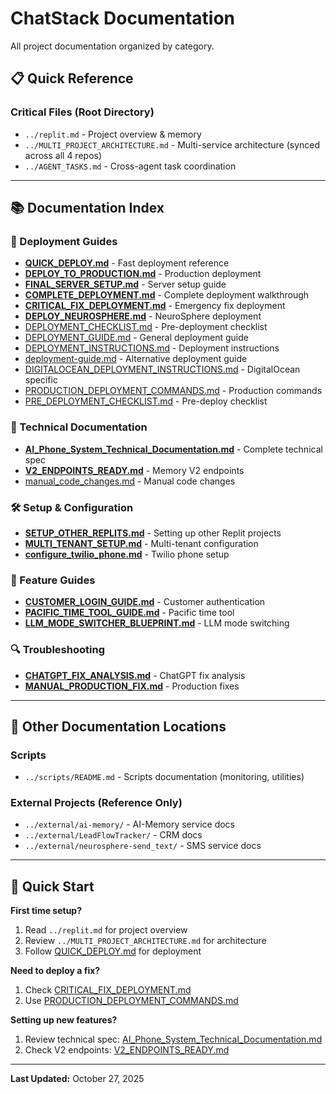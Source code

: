 # ChatStack Documentation

All project documentation organized by category.

## 📋 Quick Reference

### Critical Files (Root Directory)
- `../replit.md` - Project overview & memory
- `../MULTI_PROJECT_ARCHITECTURE.md` - Multi-service architecture (synced across all 4 repos)
- `../AGENT_TASKS.md` - Cross-agent task coordination

---

## 📚 Documentation Index

### 🚀 Deployment Guides
- **[QUICK_DEPLOY.md](QUICK_DEPLOY.md)** - Fast deployment reference
- **[DEPLOY_TO_PRODUCTION.md](DEPLOY_TO_PRODUCTION.md)** - Production deployment
- **[FINAL_SERVER_SETUP.md](FINAL_SERVER_SETUP.md)** - Server setup guide
- **[COMPLETE_DEPLOYMENT.md](COMPLETE_DEPLOYMENT.md)** - Complete deployment walkthrough
- **[CRITICAL_FIX_DEPLOYMENT.md](CRITICAL_FIX_DEPLOYMENT.md)** - Emergency fix deployment
- **[DEPLOY_NEUROSPHERE.md](DEPLOY_NEUROSPHERE.md)** - NeuroSphere deployment
- [DEPLOYMENT_CHECKLIST.md](DEPLOYMENT_CHECKLIST.md) - Pre-deployment checklist
- [DEPLOYMENT_GUIDE.md](DEPLOYMENT_GUIDE.md) - General deployment guide
- [DEPLOYMENT_INSTRUCTIONS.md](DEPLOYMENT_INSTRUCTIONS.md) - Deployment instructions
- [deployment-guide.md](deployment-guide.md) - Alternative deployment guide
- [DIGITALOCEAN_DEPLOYMENT_INSTRUCTIONS.md](DIGITALOCEAN_DEPLOYMENT_INSTRUCTIONS.md) - DigitalOcean specific
- [PRODUCTION_DEPLOYMENT_COMMANDS.md](PRODUCTION_DEPLOYMENT_COMMANDS.md) - Production commands
- [PRE_DEPLOYMENT_CHECKLIST.md](PRE_DEPLOYMENT_CHECKLIST.md) - Pre-deploy checklist

### 🔧 Technical Documentation
- **[AI_Phone_System_Technical_Documentation.md](AI_Phone_System_Technical_Documentation.md)** - Complete technical spec
- **[V2_ENDPOINTS_READY.md](V2_ENDPOINTS_READY.md)** - Memory V2 endpoints
- [manual_code_changes.md](manual_code_changes.md) - Manual code changes

### 🛠️ Setup & Configuration
- **[SETUP_OTHER_REPLITS.md](SETUP_OTHER_REPLITS.md)** - Setting up other Replit projects
- **[MULTI_TENANT_SETUP.md](MULTI_TENANT_SETUP.md)** - Multi-tenant configuration
- **[configure_twilio_phone.md](configure_twilio_phone.md)** - Twilio phone setup

### 📖 Feature Guides
- **[CUSTOMER_LOGIN_GUIDE.md](CUSTOMER_LOGIN_GUIDE.md)** - Customer authentication
- **[PACIFIC_TIME_TOOL_GUIDE.md](PACIFIC_TIME_TOOL_GUIDE.md)** - Pacific time tool
- **[LLM_MODE_SWITCHER_BLUEPRINT.md](LLM_MODE_SWITCHER_BLUEPRINT.md)** - LLM mode switching

### 🔍 Troubleshooting
- **[CHATGPT_FIX_ANALYSIS.md](CHATGPT_FIX_ANALYSIS.md)** - ChatGPT fix analysis
- **[MANUAL_PRODUCTION_FIX.md](MANUAL_PRODUCTION_FIX.md)** - Production fixes

---

## 📂 Other Documentation Locations

### Scripts
- `../scripts/README.md` - Scripts documentation (monitoring, utilities)

### External Projects (Reference Only)
- `../external/ai-memory/` - AI-Memory service docs
- `../external/LeadFlowTracker/` - CRM docs
- `../external/neurosphere-send_text/` - SMS service docs

---

## 🎯 Quick Start

**First time setup?**
1. Read `../replit.md` for project overview
2. Review `../MULTI_PROJECT_ARCHITECTURE.md` for architecture
3. Follow [QUICK_DEPLOY.md](QUICK_DEPLOY.md) for deployment

**Need to deploy a fix?**
1. Check [CRITICAL_FIX_DEPLOYMENT.md](CRITICAL_FIX_DEPLOYMENT.md)
2. Use [PRODUCTION_DEPLOYMENT_COMMANDS.md](PRODUCTION_DEPLOYMENT_COMMANDS.md)

**Setting up new features?**
1. Review technical spec: [AI_Phone_System_Technical_Documentation.md](AI_Phone_System_Technical_Documentation.md)
2. Check V2 endpoints: [V2_ENDPOINTS_READY.md](V2_ENDPOINTS_READY.md)

---

**Last Updated:** October 27, 2025
